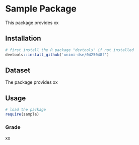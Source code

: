 # Sample Package

This package provides xx

## Installation

```R
# first install the R package "devtools" if not installed
devtools::install_github('unimi-dse/0425048f')
```

## Dataset

The package provides xx

## Usage

```R
# load the package
require(sample)
```

### Grade

xx

